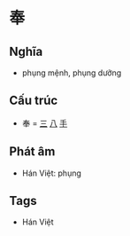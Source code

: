 # 奉

## Nghĩa

* phụng mệnh, phụng dưỡng

## Cấu trúc
* 奉 = [三](三.md) [八](八.md) [手](手.md)

## Phát âm

* Hán Việt: phụng

## Tags
* Hán Việt

<script>window.HANZI_FIELD='奉';</script>
